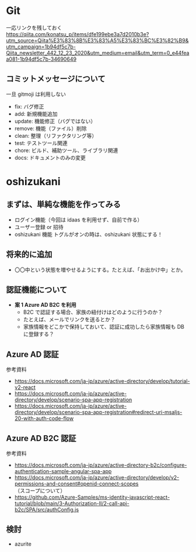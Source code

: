 # Git

一応リンクを残しておく<br>
https://qiita.com/konatsu_p/items/dfe199ebe3a7d2010b3e?utm_source=Qiita%E3%83%8B%E3%83%A5%E3%83%BC%E3%82%B9&utm_campaign=1b94df5c7b-Qiita_newsletter_442_12_23_2020&utm_medium=email&utm_term=0_e44feaa081-1b94df5c7b-34690649

## コミットメッセージについて

一旦 gitmoji は利用しない

- fix: バグ修正
- add: 新規機能追加
- update: 機能修正（バグではない）
- remove: 機能（ファイル）削除
- clean: 整理（リファクタリング等）
- test: テストツール関連
- chore: ビルド、補助ツール、ライブラリ関連
- docs: ドキュメントのみの変更

# oshizukani

## まずは、単純な機能を作ってみる

- ログイン機能（今回は idaas を利用せず、自前で作る）
- ユーザー登録 or 招待
- oshizukani 機能
  トグルがオンの時は、oshizukani 状態にする！

## 将来的に追加

- 〇〇中という状態を増やせるようにする。たとえば、「お出かけ中」とか。

## 認証機能について

- **案 1 Azure AD B2C を利用** <br>
  - B2C で認証する場合、家族の紐付けはどのように行うのか？
  - たとえば、メールでリンクを送るとか？
  - 家族情報をどこかで保持しておいて、認証に成功したら家族情報も DB に登録する？

## Azure AD 認証

参考資料

- https://docs.microsoft.com/ja-jp/azure/active-directory/develop/tutorial-v2-react
- https://docs.microsoft.com/ja-jp/azure/active-directory/develop/scenario-spa-app-registration
- https://docs.microsoft.com/ja-jp/azure/active-directory/develop/scenario-spa-app-registration#redirect-uri-msaljs-20-with-auth-code-flow

## Azure AD B2C 認証

参考資料

- https://docs.microsoft.com/ja-jp/azure/active-directory-b2c/configure-authentication-sample-angular-spa-app
- https://docs.microsoft.com/ja-jp/azure/active-directory/develop/v2-permissions-and-consent#openid-connect-scopes （スコープについて）
- https://github.com/Azure-Samples/ms-identity-javascript-react-tutorial/blob/main/3-Authorization-II/2-call-api-b2c/SPA/src/authConfig.js

## 検討

- azurite
